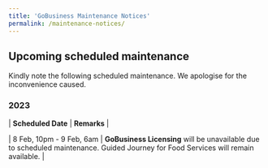 ```yaml
---
title: 'GoBusiness Maintenance Notices'
permalink: /maintenance-notices/
---
```


## Upcoming scheduled maintenance

Kindly note the following scheduled maintenance. We apologise for the inconvenience caused.

### 2023 

| **Scheduled Date** | **Remarks** |  
    
| 8 Feb, 10pm - 9 Feb, 6am | **GoBusiness Licensing** will be unavailable due to scheduled maintenance. Guided Journey for Food Services will remain available. |           


<script src="/jquery/jquery.min.js"></script>
<script src="/jquery/resize-tables.js"></script>
